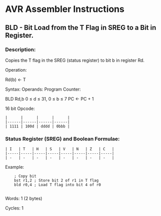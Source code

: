 AVR Assembler Instructions
==========================

BLD - Bit Load from the T Flag in SREG to a Bit in Register.
------------------------------------------------------------

### <a href="" id="N12E07"></a> Description:

Copies the T flag in the SREG (status register) to bit b in register Rd.

Operation:

Rd(b) &lt;- T

Syntax: Operands: Program Counter:

BLD Rd,b 0 ≤ d ≤ 31, 0 ≤ b ≤ 7 PC &lt;- PC + 1

16 bit Opcode:

```
|      |      |      |      |
|------|------|------|------|
| 1111 | 100d | dddd | 0bbb |
```
### <a href="" id="N12E3A"></a> Status Register (SREG) and Boolean Formulae:

```
| I   | T   | H   | S   | V   | N   | Z   | C   |
|-----|-----|-----|-----|-----|-----|-----|-----|
| -   | -   | -   | -   | -   | -   | -   | -   |
```
Example:

``` programlisting
    ; Copy bit
    bst r1,2 ; Store bit 2 of r1 in T flag
    bld r0,4 ; Load T flag into bit 4 of r0
    
```

Words: 1 (2 bytes)

Cycles: 1
